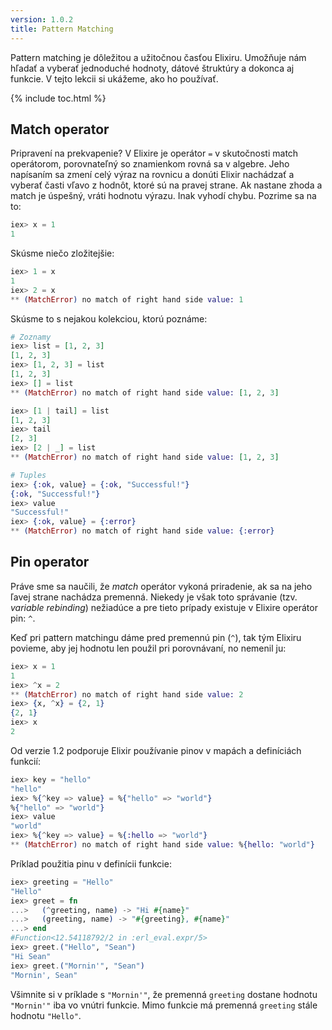 ```yaml
---
version: 1.0.2
title: Pattern Matching
---
```


Pattern matching je dôležitou a užitočnou časťou Elixiru. Umožňuje nám hľadať a vyberať jednoduché hodnoty, dátové štruktúry a dokonca aj funkcie. V tejto lekcii si ukážeme, ako ho používať.

{% include toc.html %}

## Match operator

Pripravení na prekvapenie? V Elixire je operátor `=` v skutočnosti match operátorom, porovnateľný so znamienkom rovná sa v algebre. Jeho napísaním sa zmení celý výraz na rovnicu a donúti Elixir nachádzať a vyberať časti vľavo z hodnôt, ktoré sú na pravej strane. Ak nastane zhoda a match je úspešný, vráti hodnotu výrazu. Inak vyhodí chybu. Pozrime sa na to:

```elixir
iex> x = 1
1
```

Skúsme niečo zložitejšie:

```elixir
iex> 1 = x
1
iex> 2 = x
** (MatchError) no match of right hand side value: 1
```

Skúsme to s nejakou kolekciou, ktorú poznáme:

```elixir
# Zoznamy
iex> list = [1, 2, 3]
[1, 2, 3]
iex> [1, 2, 3] = list
[1, 2, 3]
iex> [] = list
** (MatchError) no match of right hand side value: [1, 2, 3]

iex> [1 | tail] = list
[1, 2, 3]
iex> tail
[2, 3]
iex> [2 | _] = list
** (MatchError) no match of right hand side value: [1, 2, 3]

# Tuples
iex> {:ok, value} = {:ok, "Successful!"}
{:ok, "Successful!"}
iex> value
"Successful!"
iex> {:ok, value} = {:error}
** (MatchError) no match of right hand side value: {:error}
```

## Pin operator

Práve sme sa naučili, že *match* operátor vykoná priradenie, ak sa na jeho ľavej strane nachádza premenná. Niekedy je však toto správanie (tzv. *variable rebinding*) nežiadúce a pre tieto prípady existuje v Elixire operátor pin: `^`.

Keď pri pattern matchingu dáme pred premennú pin (`^`), tak tým Elixiru povieme, aby jej hodnotu len použil pri porovnávaní, no nemenil ju:

```elixir
iex> x = 1
1
iex> ^x = 2
** (MatchError) no match of right hand side value: 2
iex> {x, ^x} = {2, 1}
{2, 1}
iex> x
2
```

Od verzie 1.2 podporuje Elixir používanie pinov v mapách a definíciách funkcií:

```elixir
iex> key = "hello"
"hello"
iex> %{^key => value} = %{"hello" => "world"}
%{"hello" => "world"}
iex> value
"world"
iex> %{^key => value} = %{:hello => "world"}
** (MatchError) no match of right hand side value: %{hello: "world"}
```

Príklad použitia pinu v definícii funkcie:

```elixir
iex> greeting = "Hello"
"Hello"
iex> greet = fn
...>   (^greeting, name) -> "Hi #{name}"
...>   (greeting, name) -> "#{greeting}, #{name}"
...> end
#Function<12.54118792/2 in :erl_eval.expr/5>
iex> greet.("Hello", "Sean")
"Hi Sean"
iex> greet.("Mornin'", "Sean")
"Mornin', Sean"
```

Všimnite si v príklade s `"Mornin'"`, že premenná `greeting` dostane hodnotu `"Mornin'"` iba vo vnútri funkcie. Mimo funkcie má premenná `greeting` stále hodnotu `"Hello"`.
